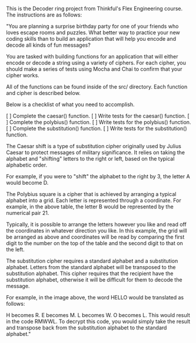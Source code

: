 This is the Decoder ring project from Thinkful's Flex Engineering course. The instructions are as follows:

"You are planning a surprise birthday party for one of your friends who loves escape rooms and puzzles. What better way to practice your new coding skills than to build an application that will help you encode and decode all kinds of fun messages?

You are tasked with building functions for an application that will either encode or decode a string using a variety of ciphers. For each cipher, you should make a series of tests using Mocha and Chai to confirm that your cipher works.

All of the functions can be found inside of the src/ directory. Each function and cipher is described below.

Below is a checklist of what you need to accomplish.

[ ] Complete the caesar() function.
[ ] Write tests for the caesar() function.
[ ] Complete the polybius() function.
[ ] Write tests for the polybius() function.
[ ] Complete the substitution() function.
[ ] Write tests for the substitution() function.

The Caesar shift is a type of substitution cipher originally used by Julius Caesar to protect messages of military significance. It relies on taking the alphabet and "shifting" letters to the right or left, based on the typical alphabetic order.

For example, if you were to "shift" the alphabet to the right by 3, the letter A would become D.

The Polybius square is a cipher that is achieved by arranging a typical alphabet into a grid. Each letter is represented through a coordinate. For example, in the above table, the letter B would be represented by the numerical pair 21.

Typically, it is possible to arrange the letters however you like and read off the coordinates in whatever direction you like. In this example, the grid will be arranged as above and coordinates will be read by comparing the first digit to the number on the top of the table and the second digit to that on the left.

The substitution cipher requires a standard alphabet and a substitution alphabet. Letters from the standard alphabet will be transposed to the substitution alphabet. This cipher requires that the recipient have the substitution alphabet, otherwise it will be difficult for them to decode the message.

For example, in the image above, the word HELLO would be translated as follows:

H becomes R.
E becomes M.
L becomes W.
O becomes L.
This would result in the code RMWWL. To decrypt this code, you would simply take the result and transpose back from the substitution alphabet to the standard alphabet."
